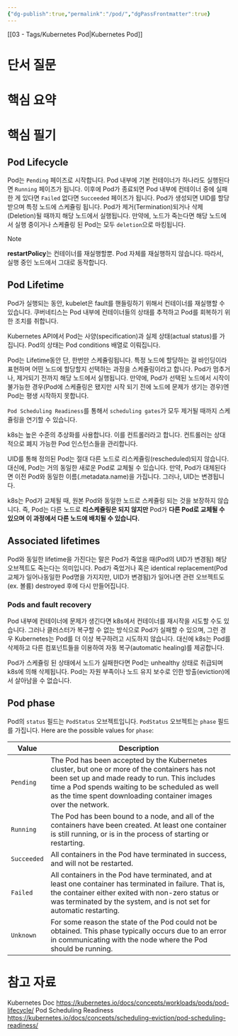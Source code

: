 ```yaml
---
{"dg-publish":true,"permalink":"/pod/","dgPassFrontmatter":true}
---
```


[[03 - Tags/Kubernetes Pod\|Kubernetes Pod]]

# 단서 질문
# 핵심 요약

# 핵심 필기
## Pod Lifecycle
Pod는 `Pending` 페이즈로 시작합니다.
Pod 내부에 기본 컨테이너가 하나라도 실행된다면 `Running` 페이즈가 됩니다.
이후에 Pod가 종료되면 Pod 내부에 컨테이너 중에 실패한 게 있다면 `Failed` 없다면 `Succeeded` 페이즈가 됩니다.
Pod가 생성되면 UID를 할당 받으며 특정 노드에 스케쥴링 됩니다. Pod가 제거(Termination)되거나 삭제(Deletion)될 때까지 해당 노드에서 실행됩니다.
만약에, 노드가 죽는다면 해당 노드에서 실행 중이거나 스케쥴링 된 Pod는 모두 `deletion`으로 마킹됩니다.
> [!NOTE]
> **restartPolicy**는 컨테이너를 재실행할뿐. Pod 자체를 재실행하지 않습니다. 따라서, 실행 중인 노드에서 그대로 동작합니다.
## Pod Lifetime
Pod가 실행되는 동안, kubelet은 fault를 핸들링하기 위해서 컨테이너를 재실행할 수 있습니다.
쿠버네티스는 Pod 내부에 컨테이너들의 상태를 추적하고 Pod를 회복하기 위한 조치를 취합니다.

Kubernetes API에서 Pod는 사양(specification)과 실제 상태(actual status)를 가집니다.
Pod의 상태는 Pod conditions 배열로 이뤄집니다.

Pod는 Lifetime동안 단, 한번만 스케쥴링됩니다. 특정 노드에 할당하는 걸 바인딩이라 표현하며 어떤 노드에 할당할지 선택하는 과정을 스케쥴링이라고 합니다.
Pod가 멈추거나, 제거되기 전까지 해당 노드에서 실행됩니다.
만약에, Pod가 선택된 노드에서 시작이 불가능한 경우(Pod에 스케쥴링은 됐지만 시작 되기 전에 노드에 문제가 생기는 경우)엔 Pod는 평생 시작하지 못합니다.

`Pod Scheduling Readiness`를 통해서 `scheduling gates`가 모두 제거될 때까지 스케쥴링을 연기할 수 있습니다.

k8s는 높은 수준의 추상화를 사용합니다. 이를 컨트롤러라고 합니다. 
컨트롤러는 상대적으로 폐지 가능한 Pod 인스턴스들을 관리합니다.

UID를 통해 정의된 Pod는 절대 다른 노드로 리스케쥴링(rescheduled)되지 않습니다.
대신에, Pod는 거의 동일한 새로운 Pod로 교체될 수 있습니다. 만약, Pod가 대체된다면 이전 Pod와 동일한 이름(.metadata.name)을 가집니다. 그러나, UID는 변경됩니다.

k8s는 Pod가 교체될 때, 원본 Pod와 동일한 노드로 스케쥴링 되는 것을 보장하지 않습니다. 
즉, Pod는 다른 노드로 **리스케쥴링은 되지 않지만** Pod가 **다른 Pod로 교체될 수 있으며 이 과정에서 다른 노드에 배치될 수 있습니다.**

## Associated lifetimes
Pod와 동일한 lifetime을 가진다는 말은 Pod가 죽었을 때(Pod의 UID가 변경됨) 해당 오브젝트도 죽는다는 의미입니다.
Pod가 죽었거나 혹은 identical replacement(Pod 교체가 일어나동일한 Pod명을 가지지만, UID가 변경됨)가 일어나면 관련 오브젝트도(ex. 볼륨) destroyed 후에 다시 만들어집니다.

### Pods and fault recovery
Pod 내부에 컨테이너에 문제가 생긴다면 k8s에서 컨테이너를 재시작을 시도할 수도 있습니다.
그러나 클러스터가 복구할 수 없는 방식으로 Pod가 실패할 수 있으며, 그런 경우 Kubernetes는 Pod를 더 이상 복구하려고 시도하지 않습니다.
대신에 k8s는 Pod를 삭제하고 다른 컴포넌트들을 이용하여 자동 복구(automatic healing)를 제공합니다.

Pod가 스케쥴링 된 상태에서 노드가 실패한다면 Pod는 unhealthy 상태로 취급되며 k8s에 의해 삭제됩니다. Pod는 자원 부족이나 노드 유지 보수로 인한 방출(eviction)에서 살아남을 수 없습니다.

## Pod phase
Pod의 `status` 필드는 `PodStatus` 오브젝트입니다. `PodStatus` 오브젝트는 `phase` 필드를 가집니다.
Here are the possible values for `phase`:

| Value       | Description                                                                                                                                                                                                                                                        |
| ----------- | ------------------------------------------------------------------------------------------------------------------------------------------------------------------------------------------------------------------------------------------------------------------ |
| `Pending`   | The Pod has been accepted by the Kubernetes cluster, but one or more of the containers has not been set up and made ready to run. This includes time a Pod spends waiting to be scheduled as well as the time spent downloading container images over the network. |
| `Running`   | The Pod has been bound to a node, and all of the containers have been created. At least one container is still running, or is in the process of starting or restarting.                                                                                            |
| `Succeeded` | All containers in the Pod have terminated in success, and will not be restarted.                                                                                                                                                                                   |
| `Failed`    | All containers in the Pod have terminated, and at least one container has terminated in failure. That is, the container either exited with non-zero status or was terminated by the system, and is not set for automatic restarting.                               |
| `Unknown`   | For some reason the state of the Pod could not be obtained. This phase typically occurs due to an error in communicating with the node where the Pod should be running.                                                                                            |

# 참고 자료
Kubernetes Doc
https://kubernetes.io/docs/concepts/workloads/pods/pod-lifecycle/
Pod Scheduling Readiness
https://kubernetes.io/docs/concepts/scheduling-eviction/pod-scheduling-readiness/






